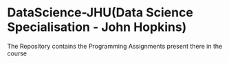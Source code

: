 # DataScience-JHU(Data Science Specialisation - John Hopkins)
The Repository contains the Programming Assignments present there in the course
